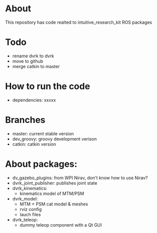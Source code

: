 # About
This repository has code realted to intuitive\_research\_kit ROS packages

# Todo
* rename dvrk to dvrk 
* move to github 
* merge catkin to master

# How to run the code
* dependencies: xxxxx

# Branches
* master: current stable version
* dev\_groovy: groovy development verison
* catkin: catkin version 

# About packages:
* dv\_gazebo\_plugins: from WPI Nirav, don't know how to use Nirav? 
* dvrk\_joint\_publisher: publishes joint state
* dvrk_kinematics:
  * kinematics model of MTM/PSM
* dvrk_model:
  * MTM + PSM cat model & meshes
  * rviz config
  * lauch files
* dvrk_teleop:
  * dummy teleop component with a Qt GUI

  
